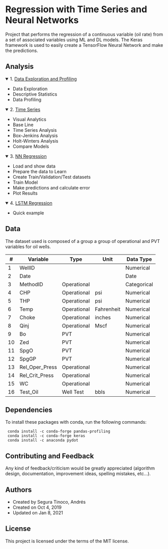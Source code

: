 # Regression with Time Series and Neural Networks
Project that performs the regression of a continuous variable (oil rate) from a set of associated variables using ML and DL models. The Keras framework is used to easily create a TensorFlow Neural Network and make the predictions.

## Analysis
<details open>
<summary>1. <a href="https://ansegura7.github.io/DataRegressionNN/pages/DataProfiling" target="_blank" >Data Exploration and Profiling</a></summary>
<ul>
	<li>Data Exploration</li>
	<li>Descriptive Statistics</li>
	<li>Data Profiling</li>
</ul>
</details>
<details open>
<summary>2. <a href="https://ansegura7.github.io/DataRegressionNN/pages/TimeSeries" target="_blank" >Time Series</a></summary>
<ul>
	<li>Visual Analytics</li>
	<li>Base Line</li>
	<li>Time Series Analysis</li>
    <li>Box-Jenkins Analysis</li>
    <li>Holt-Winters Analysis</li>
    <li>Compare Models</li>
</ul>
</details>
<details open>
<summary>3. <a href="https://ansegura7.github.io/DataRegressionNN/pages/RegressionNN" target="_blank" >NN Regression</a></summary>
<ul>
	<li>Load and show data</li>
	<li>Prepare the data to Learn</li>
	<li>Create Train/Validation/Test datasets</li>
    <li>Train Model</li>
    <li>Make predictions and calculate error</li>
    <li>Plot Results</li>
</ul>
</details>
<details open>
<summary>4. <a href="https://ansegura7.github.io/DataRegressionNN/pages/RegressionLSTM" target="_blank" >LSTM Regression</a></summary>
<ul>
	<li>Quick example</li>
</ul>
</details>

## Data
The dataset used is composed of a group a group of operational and PVT variables for oil wells.

| # | Variable | Type | Unit | Data Type |
|---|---|---|---|---|
| 1 | WellID |  |  | Numerical |
| 2 | Date |  |  | Date |
| 3 | MethodID | Operational |  | Categorical |
| 4 | CHP | Operational | psi | Numerical |
| 5 | THP | Operational | psi | Numerical |
| 6 | Temp | Operational | Fahrenheit  | Numerical |
| 7 | Choke | Operational | inches | Numerical |
| 8 | Qinj | Operational | Mscf | Numerical |
| 9 | Bo | PVT |  | Numerical |
| 10 | Zed | PVT |  | Numerical |
| 11 | SpgO | PVT |  | Numerical |
| 12 | SpgGP | PVT |  | Numerical |
| 13 | Rel_Oper_Press | Operational |  | Numerical |
| 14 | Rel_Crit_Press | Operational |  | Numerical |
| 15 | WC | Operational |  | Numerical |
| 16 | Test_Oil | Well Test | bbls | Numerical |

## Dependencies
To install these packages with conda, run the following commands:

``` console
 conda install -c conda-forge pandas-profiling
 conda install -c conda-forge keras
 conda install -c anaconda pydot
```

## Contributing and Feedback
Any kind of feedback/criticism would be greatly appreciated (algorithm design, documentation, improvement ideas, spelling mistakes, etc...).

## Authors
- Created by Segura Tinoco, Andrés
- Created on Oct 4, 2019
- Updated on Jan 8, 2021

## License
This project is licensed under the terms of the MIT license.
